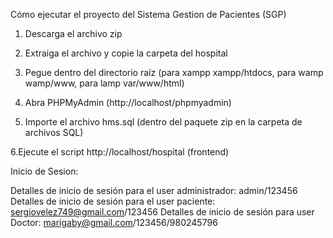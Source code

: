 Cómo ejecutar el proyecto del Sistema Gestion de Pacientes (SGP)

1. Descarga el archivo zip

2. Extraiga el archivo y copie la carpeta del hospital

3. Pegue dentro del directorio raíz (para xampp xampp/htdocs, para wamp wamp/www, para lamp var/www/html)

4. Abra PHPMyAdmin (http://localhost/phpmyadmin)

5. Importe el archivo hms.sql (dentro del paquete zip en la carpeta de archivos SQL)

6.Ejecute el script http://localhost/hospital (frontend)

Inicio de Sesion:

Detalles de inicio de sesión para el user administrador: admin/123456
Detalles de inicio de sesión para el user paciente: sergiovelez749@gmail.com/123456
Detalles de inicio de sesión para user Doctor: marigaby@gmail.com/123456/980245796